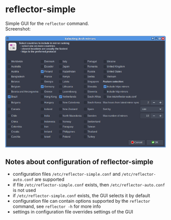 # reflector-simple

Simple GUI for the `reflector` command.<br>
Screenshot:<br>

![](reflector-simple.png)

## Notes about configuration of reflector-simple

- configuration files `/etc/reflector-simple.conf` and `/etc/reflector-auto.conf` are supported
- if file `/etc/reflector-simple.conf` exists, then `/etc/reflector-auto.conf` is not used
- if `/etc/reflector-simple.conf` exists, the GUI selects it by default
- configuration file can contain options supported by the `reflector` command, see `reflector -h` for more info
- settings in configuration file overrides settings of the GUI
